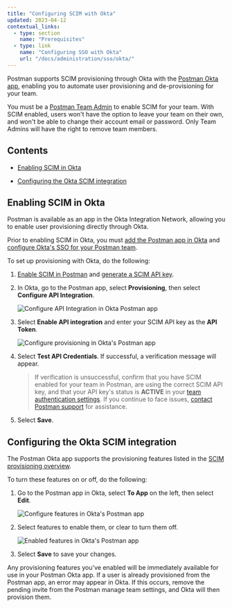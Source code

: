```yaml
---
title: "Configuring SCIM with Okta"
updated: 2023-04-12
contextual_links:
  - type: section
    name: "Prerequisites"
  - type: link
    name: "Configuring SSO with Okta"
    url: "/docs/administration/sso/okta/"
---
```


Postman supports SCIM provisioning through Okta with the [Postman Okta app](https://www.okta.com/integrations/postman/), enabling you to automate user provisioning and de-provisioning for your team.

You must be a [Postman Team Admin](/docs/collaborating-in-postman/roles-and-permissions/#team-roles) to enable SCIM for your team. With SCIM enabled, users won't have the option to leave your team on their own, and won't be able to change their account email or password. Only Team Admins will have the right to remove team members.

## Contents

* [Enabling SCIM in Okta](#enabling-scim-in-okta)

* [Configuring the Okta SCIM integration](#configuring-the-okta-scim-integration)

## Enabling SCIM in Okta

Postman is available as an app in the Okta Integration Network, allowing you to enable user provisioning directly through Okta.

Prior to enabling SCIM in Okta, you must [add the Postman app in Okta](https://www.okta.com/integrations/postman/) and [configure Okta's SSO for your Postman team](/docs/administration/sso/saml-okta/).

To set up provisioning with Okta, do the following:

1. [Enable SCIM in Postman](/docs/administration/scim-provisioning/scim-provisioning-overview/#enabling-scim-in-postman) and [generate a SCIM API key](/docs/administration/scim-provisioning/scim-provisioning-overview/#generating-scim-api-key).

2. In Okta, go to the Postman app, select **Provisioning**, then select **Configure API Integration**.

    <img alt="Configure API Integration in Okta Postman app" src="https://assets.postman.com/postman-docs/postman-okta-app-configure-api-integration.jpg"/>

3. Select **Enable API integration** and enter your SCIM API key as the **API Token**.

    <img alt="Configure provisioning in Okta's Postman app" src="https://assets.postman.com/postman-docs/postman-okta-app-enable-provisioning.jpg"/>

4. Select **Test API Credentials**. If successful, a verification message will appear.

    > If verification is unsuccessful, confirm that you have SCIM enabled for your team in Postman, are using the correct SCIM API key, and that your API key's status is **ACTIVE** in your [team authentication settings](https://go.postman.co/settings/team/auth). If you continue to face issues, [contact Postman support](https://www.postman.com/support/) for assistance.

5. Select **Save**.

## Configuring the Okta SCIM integration

The Postman Okta app supports the provisioning features listed in the [SCIM provisioning overview](/docs/administration/scim-provisioning/scim-provisioning-overview/#scim-features).

To turn these features on or off, do the following:

1. Go to the Postman app in Okta, select **To App** on the left, then select **Edit**.

    <img alt="Configure features in Okta's Postman app" src="https://assets.postman.com/postman-docs/postman-okta-app-enable-features.jpg"/>

1. Select features to enable them, or clear to turn them off.

    <img alt="Enabled features in Okta's Postman app" src="https://assets.postman.com/postman-docs/postman-okta-app-enabled-features.jpg"/>

1. Select **Save** to save your changes.

Any provisioning features you've enabled will be immediately available for use in your Postman Okta app. If a user is already provisioned from the Postman app, an error may appear in Okta. If this occurs, remove the pending invite from the Postman manage team settings, and Okta will then provision them.
